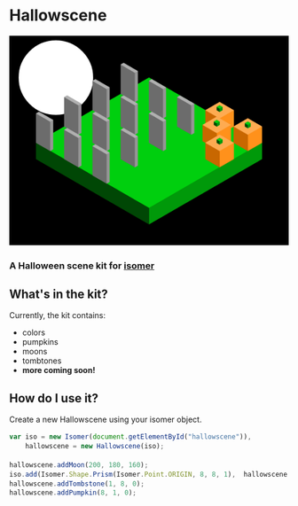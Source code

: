 # Hallowscene
![hallowscene](example/hallowscene.png)
### A Halloween scene kit for [isomer](https://github.com/jdan/isomer)

## What's in the kit?
Currently, the kit contains:
  * colors
  * pumpkins
  * moons
  * tombtones
  * **more coming soon!**

## How do I use it?
Create a new Hallowscene using your isomer object.

```js
var iso = new Isomer(document.getElementById("hallowscene")),
    hallowscene = new Hallowscene(iso);
    
hallowscene.addMoon(200, 180, 160);
iso.add(Isomer.Shape.Prism(Isomer.Point.ORIGIN, 8, 8, 1),  hallowscene.colors.green); // create the scene platform
hallowscene.addTombstone(1, 8, 0);
hallowscene.addPumpkin(8, 1, 0);
```
